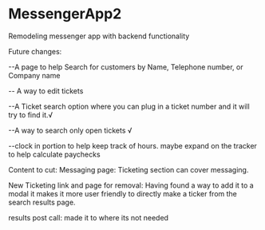 # MessengerApp2
Remodeling messenger app with backend functionality

Future changes: 

--A page to help Search for customers by Name, Telephone number, or Company name 

-- A way to edit tickets

--A Ticket search option where you can plug in a ticket number and it will try to find it.√

--A way to search only open tickets √

--clock in portion to help keep track of hours.
maybe expand on the tracker to help calculate paychecks





Content to cut:
Messaging page: Ticketing section can cover messaging.

New Ticketing link and page for removal: Having found a way to add it to a modal it makes it 
more user friendly to directly make a ticker from the search results page.

results post call: made it to where its not needed

